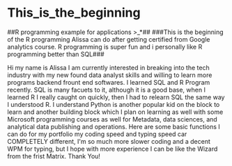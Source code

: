 # This_is_the_beginning
##R programming example for applications >_*##
###This is the beginning of the R programming Alissa can do after getting certified from Google analytics course. R programming is super fun and i personally like R programming better than SQL###
 
 Hi my name is Alissa I am currently interested in breaking into the tech industry with my new found data analyst skills and willing to learn more programs backend frount end softwares.
 I learned SQL and R Program recently. SQL is many facuets to it, although it is a good base, when I learned R I really caught on quickly, then I had to relearn SQL the same way I understood R. I understand Python is another popular kid on the block to learn and another building block which I plan on learning as well with some Microsoft programming courses as well for Metadata, data sciences, and analytical data publishing and operations.
 Here are some basic functions I can do for my portfolio my coding speed and typing speed car COMPLETELY different, I'm so much more slower coding and a decent WPM for typing, but I hope with more experience I can be like the Wizard from the frist Matrix.
 Thank You!
